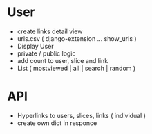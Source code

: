 # User

-   create links detail view
-   urls.csv ( django-extension ... show_urls )
-   Display User
-   private / public logic
-   add count to user, slice and link
-   List ( mostviewed | all | search | random )

# API

-   Hyperlinks to users, slices, links ( individual )
-   create own dict in responce
